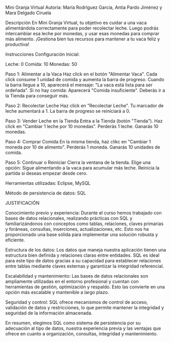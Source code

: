 Mini Granja Virtual
Autoría: María Rodríguez García, Antia Pardo Jiménez y Mara Delgado Ciruela

Descripción
En Mini Granja Virtual, tu objetivo es cuidar a una vaca alimentándola correctamente para poder recolectar leche.
Luego podrás intercambiar esa leche por monedas, y usar esas monedas para comprar más alimento.
¡Gestiona bien tus recursos para mantener a tu vaca feliz y productiva!

Instrucciones
Configuración Inicial:

Leche: 0
Comida: 10
Monedas: 50

Paso 1: Alimentar a la Vaca
Haz click en el botón "Alimentar Vaca".
Cada click consume 1 unidad de comida y aumenta la barra de progreso.
Cuando la barra llegue a 10, aparecerá el mensaje:
"La vaca está lista para ser ordeñada".
Si no hay comida:
Aparecerá "Comida insuficiente".
Deberás ir a la Tienda para conseguir más.

Paso 2: Recolectar Leche
Haz click en "Recolectar Leche".
Tu marcador de leche aumentará a 1.
La barra de progreso se reiniciará a 0.

Paso 3: Vender Leche en la Tienda
Entra a la Tienda (botón "Tienda").
Haz click en "Cambiar 1 leche por 10 monedas".
Perderás 1 leche.
Ganarás 10 monedas.

Paso 4: Comprar Comida
En la misma tienda, haz clikc en "Cambiar 1 moneda por 10 de alimento".
Perderás 1 moneda.
Ganarás 10 unidades de comida.

Paso 5: Continuar o Reiniciar
Cierra la ventana de la tienda.
Elige una opción:
Sigue alimentando a la vaca para acumular más leche.
Reinicia la partida si deseas empezar desde cero.

Herramientas utilizadas: Eclipse, MySQL

Método de persistencia de datos: SQL

JUSTIFICACIÓN

Conocimiento previo y experiencia:
Durante el curso hemos trabajado con bases de datos relacionales, realizando prácticas con SQL
y familiarizándonos con conceptos como tablas, relaciones, claves primarias y foráneas, consultas,
inserciones, actualizaciones, etc. Esto nos ha proporcionado una base sólida para implementar una solución robusta y eficiente.

Estructura de los datos:
Los datos que maneja nuestra aplicación tienen una estructura bien definida y relaciones claras entre entidades.
SQL es ideal para este tipo de datos gracias a su capacidad para establecer relaciones entre tablas mediante claves externas y garantizar la integridad referencial.

Escalabilidad y mantenimiento:
Las bases de datos relacionales son ampliamente utilizadas en el entorno profesional y cuentan con herramientas de gestión, optimización y respaldo.
Esto las convierte en una opción más escalable y mantenible a largo plazo.

Seguridad y control:
SQL ofrece mecanismos de control de acceso, validación de datos y restricciones, lo que permite mantener la integridad y seguridad de la información almacenada.

En resumen, elegimos SQL como sistema de persistencia por su adecuación al tipo de datos, nuestra experiencia previa y las ventajas que ofrece en cuanto a organización,
consultas, integridad y mantenimiento.
